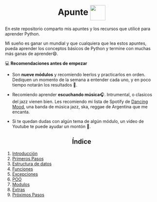 <h1 align='center'>
    Apunte
    <img align='center', height='50' src="https://www.python.org/static/img/python-logo.png">
</h1>

En este repositorio comparto mis apuntes y los recursos que utilicé para aprender Python.

Mi sueño es ganar un mundial y que cualquiera que lea estos apuntes, pueda aprender los conceptos básicos de Python y termine con muchas más ganas de aprender😄.

💻 **Recomendaciones antes de empezar**

- Son **nueve módulos** y recomiendo leerlos y practicarlos en orden. Dediquen un momento de la semana a entender cada uno, y en poco tiempo notarán los resultados 🤯.

- Recomiendo aprender **escuchando música**🎧. Intrumental, o clasicos del jazz vienen bien. Les recomiendo mi lista de Spotify de [Dancing Mood](https://open.spotify.com/playlist/0NVJZ2C8GvPU0X5OYZxqy3?si=fd0ceec20cc345ee), una banda de música jazz, ska, reggae de Argentina que me encanta.

- Si te quedan dudas con algún tema de algún módulo, un video de Youtube te puede ayudar un montón 🤪.

<h2 align='center'> Índice </h2>

1) [Introducción](https://github.com/juancruzromero/apunte_python/blob/main/apuntes/01-introduccion.md)
2) [Primeros Pasos](https://github.com/juancruzromero/apunte_python/blob/main/apuntes/02-primeros-pasos.md)
3) [Estructura de datos](https://github.com/juancruzromero/apunte_python/blob/main/apuntes/02-primeros-pasos.md)
4) [Funciones](https://github.com/juancruzromero/apunte_python/blob/main/apuntes/04-funciones.md)
5) [Excepciones](https://github.com/juancruzromero/apunte_python/blob/main/apuntes/05-excepciones.md)
6) [POO](https://github.com/juancruzromero/apunte_python/blob/main/apuntes/06-poo.md)
7) [Modulos](https://github.com/juancruzromero/apunte_python/blob/main/apuntes/07-modulos.md)
8) [Extras](https://github.com/juancruzromero/apunte_python/blob/main/apuntes/08-extras.md)
9) [Próximos Pasos](https://github.com/juancruzromero/apunte_python/blob/main/apuntes/09-proximos-pasos.md)
